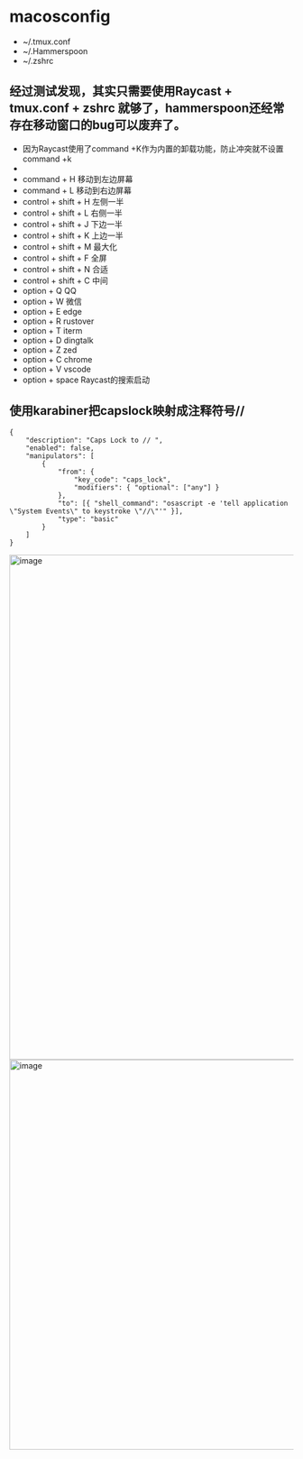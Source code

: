 # macosconfig
* ~/.tmux.conf
* ~/.Hammerspoon
* ~/.zshrc


## 经过测试发现，其实只需要使用Raycast + tmux.conf + zshrc 就够了，hammerspoon还经常存在移动窗口的bug可以废弃了。

* 因为Raycast使用了command +K作为内置的卸载功能，防止冲突就不设置command +k
* 
* command + H 移动到左边屏幕
* command + L 移动到右边屏幕
* control + shift + H 左侧一半
* control + shift + L 右侧一半
* control + shift + J 下边一半
* control + shift + K 上边一半
* control + shift + M 最大化
* control + shift + F 全屏
* control + shift + N 合适
* control + shift + C 中间
* option + Q  QQ
* option + W  微信
* option + E  edge
* option + R  rustover
* option + T  iterm
* option + D  dingtalk
* option + Z  zed
* option + C  chrome
* option + V  vscode
* option + space Raycast的搜索启动

## 使用karabiner把capslock映射成注释符号//
```shell
{
    "description": "Caps Lock to // ",
    "enabled": false,
    "manipulators": [
        {
            "from": {
                "key_code": "caps_lock",
                "modifiers": { "optional": ["any"] }
            },
            "to": [{ "shell_command": "osascript -e 'tell application \"System Events\" to keystroke \"//\"'" }],
            "type": "basic"
        }
    ]
}
```
  <img width="896" alt="image" src="https://github.com/user-attachments/assets/ac32d595-058b-4f46-8566-44700b6a1935">
  <img width="692" alt="image" src="https://github.com/user-attachments/assets/7a33d020-af0e-4ff4-8516-abf2f27cc464">


